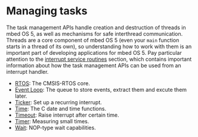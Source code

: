 # Managing tasks

The task management APIs handle creation and destruction of threads in mbed OS 5, as well as mechanisms for safe interthread communication. Threads are a core component of mbed OS 5 (even your `main` function starts in a thread of its own), so understanding how to work with them is an important part of developing applications for mbed OS 5. Pay particular attention to the [interrupt service routines](rtos.md#interrupt-service-routines) section, which contains important information about how the task management APIs can be used from an interrupt handler. 

* [RTOS](https://docs.mbed.com/docs/mbed-os-api-reference/en/5.3/APIs/tasks/rtos/): The CMSIS-RTOS core.
* [Event Loop](https://docs.mbed.com/docs/mbed-os-api-reference/en/5.3/APIs/tasks/events/): The queue to store events, extract them and excute them later.
* [Ticker](https://docs.mbed.com/docs/mbed-os-api-reference/en/5.3/APIs/tasks/Ticker/): Set up a recurring interrupt.
* [Time](https://docs.mbed.com/docs/mbed-os-api-reference/en/5.3/APIs/tasks/Time/): The C date and time functions.
* [Timeout](https://docs.mbed.com/docs/mbed-os-api-reference/en/5.3/APIs/tasks/TimeOut/): Raise interrupt after certain time.
* [Timer](https://docs.mbed.com/docs/mbed-os-api-reference/en/5.3/APIs/tasks/Timer/): Measuring small times.
* [Wait](https://docs.mbed.com/docs/mbed-os-api-reference/en/5.3/APIs/tasks/wait/): NOP-type wait capabilities.
